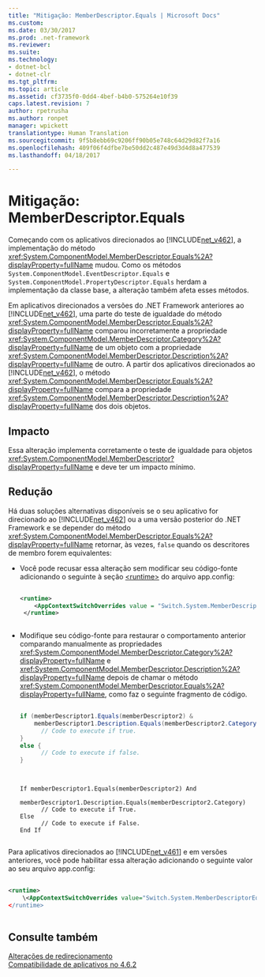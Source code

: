 ```yaml
---
title: "Mitigação: MemberDescriptor.Equals | Microsoft Docs"
ms.custom: 
ms.date: 03/30/2017
ms.prod: .net-framework
ms.reviewer: 
ms.suite: 
ms.technology:
- dotnet-bcl
- dotnet-clr
ms.tgt_pltfrm: 
ms.topic: article
ms.assetid: cf3735f0-0dd4-4bef-b4b0-575264e10f39
caps.latest.revision: 7
author: rpetrusha
ms.author: ronpet
manager: wpickett
translationtype: Human Translation
ms.sourcegitcommit: 9f5b8ebb69c9206ff90b05e748c64d29d82f7a16
ms.openlocfilehash: 409f06f4dfbe7be50dd2c487e49d3d4d8a477539
ms.lasthandoff: 04/18/2017

---
```

# <a name="mitigation-memberdescriptorequals"></a>Mitigação: MemberDescriptor.Equals
Começando com os aplicativos direcionados ao [!INCLUDE[net_v462](../../../includes/net-v462-md.md)], a implementação do método <xref:System.ComponentModel.MemberDescriptor.Equals%2A?displayProperty=fullName> mudou. Como os métodos `System.ComponentModel.EventDescriptor.Equals` e `System.ComponentModel.PropertyDescriptor.Equals` herdam a implementação da classe base, a alteração também afeta esses métodos.  
  
 Em aplicativos direcionados a versões do .NET Framework anteriores ao [!INCLUDE[net_v462](../../../includes/net-v462-md.md)], uma parte do teste de igualdade do método <xref:System.ComponentModel.MemberDescriptor.Equals%2A?displayProperty=fullName> comparou incorretamente a propriedade <xref:System.ComponentModel.MemberDescriptor.Category%2A?displayProperty=fullName> de um objeto com a propriedade <xref:System.ComponentModel.MemberDescriptor.Description%2A?displayProperty=fullName> de outro. A partir dos aplicativos direcionados ao [!INCLUDE[net_v462](../../../includes/net-v462-md.md)], o método <xref:System.ComponentModel.MemberDescriptor.Equals%2A?displayProperty=fullName> compara a propriedade <xref:System.ComponentModel.MemberDescriptor.Description%2A?displayProperty=fullName> dos dois objetos.  
  
## <a name="impact"></a>Impacto  
 Essa alteração implementa corretamente o teste de igualdade para objetos <xref:System.ComponentModel.MemberDescriptor?displayProperty=fullName> e deve ter um impacto mínimo.  
  
## <a name="mitigation"></a>Redução  
 Há duas soluções alternativas disponíveis se o seu aplicativo for direcionado ao [!INCLUDE[net_v462](../../../includes/net-v462-md.md)] ou a uma versão posterior do .NET Framework e se depender do método <xref:System.ComponentModel.MemberDescriptor.Equals%2A?displayProperty=fullName> retornar, às vezes, `false` quando os descritores de membro forem equivalentes:  
  
-   Você pode recusar essa alteração sem modificar seu código-fonte adicionando o seguinte à seção [\<runtime>](../../../docs/framework/configure-apps/file-schema/runtime/runtime-element.md) do arquivo app.config:  
  
    ```xml  
  
    <runtime>  
        <AppContextSwitchOverrides value = "Switch.System.MemberDescriptorEqualsReturnsFalseIfEquivalent=true" />  
     </runtime>  
  
    ```  
  
-   Modifique seu código-fonte para restaurar o comportamento anterior comparando manualmente as propriedades <xref:System.ComponentModel.MemberDescriptor.Category%2A?displayProperty=fullName> e <xref:System.ComponentModel.MemberDescriptor.Description%2A?displayProperty=fullName> depois de chamar o método <xref:System.ComponentModel.MemberDescriptor.Equals%2A?displayProperty=fullName>, como faz o seguinte fragmento de código.  
  
    ```csharp  
  
    if (memberDescriptor1.Equals(memberDescriptor2) &   
        memberDescriptor1.Description.Equals(memberDescriptor2.Category)) {  
          // Code to execute if true.  
    }  
    else {  
          // Code to execute if false.     
    }  
  
    ```  
  
    ```  
  
    If memberDescriptor1.Equals(memberDescriptor2) And   
        memberDescriptor1.Description.Equals(memberDescriptor2.Category)  
          // Code to execute if True.  
    Else  
          // Code to execute if False.     
    End If  
  
    ```  
  
 Para aplicativos direcionados ao [!INCLUDE[net_v461](../../../includes/net-v461-md.md)] e em versões anteriores, você pode habilitar essa alteração adicionando o seguinte valor ao seu arquivo app.config:  
  
```xml  
  
<runtime>  
    \<AppContextSwitchOverrides value="Switch.System.MemberDescriptorEqualsReturnsFalseIfEquivalent=true />  
</runtime>  
  
```  
  
## <a name="see-also"></a>Consulte também  
 [Alterações de redirecionamento](../../../docs/framework/migration-guide/retargeting-changes-in-the-net-framework-4-6-2.md)   
 [Compatibilidade de aplicativos no 4.6.2](../../../docs/framework/migration-guide/application-compatibility-in-the-net-framework-4-6-2.md)
